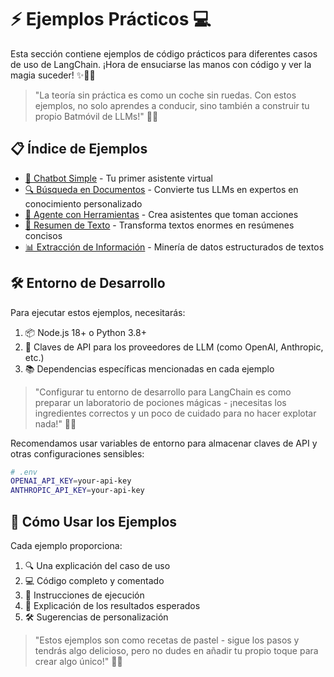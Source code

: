 # ⚡ Ejemplos Prácticos 💻

Esta sección contiene ejemplos de código prácticos para diferentes casos de uso de LangChain. ¡Hora de ensuciarse las manos con código y ver la magia suceder! ✨🧙‍♂️

> "La teoría sin práctica es como un coche sin ruedas. Con estos ejemplos, no solo aprendes a conducir, sino también a construir tu propio Batmóvil de LLMs!" 🦇🚗

## 📋 Índice de Ejemplos

- [🤖 Chatbot Simple](./chatbot.md) - Tu primer asistente virtual
- [🔍 Búsqueda en Documentos](./rag.md) - Convierte tus LLMs en expertos en conocimiento personalizado
- [🧰 Agente con Herramientas](./agente.md) - Crea asistentes que toman acciones
- [📝 Resumen de Texto](./resumen.md) - Transforma textos enormes en resúmenes concisos
- [📊 Extracción de Información](./extraccion.md) - Minería de datos estructurados de textos

## 🛠️ Entorno de Desarrollo

Para ejecutar estos ejemplos, necesitarás:

1. 📦 Node.js 18+ o Python 3.8+
2. 🔑 Claves de API para los proveedores de LLM (como OpenAI, Anthropic, etc.)
3. 📚 Dependencias específicas mencionadas en cada ejemplo

> "Configurar tu entorno de desarrollo para LangChain es como preparar un laboratorio de pociones mágicas - ¡necesitas los ingredientes correctos y un poco de cuidado para no hacer explotar nada!" 🧪💥

Recomendamos usar variables de entorno para almacenar claves de API y otras configuraciones sensibles:

```bash
# .env
OPENAI_API_KEY=your-api-key
ANTHROPIC_API_KEY=your-api-key
```

## 📘 Cómo Usar los Ejemplos

Cada ejemplo proporciona:

1. 🔍 Una explicación del caso de uso
2. 💻 Código completo y comentado
3. 🚀 Instrucciones de ejecución
4. 🎯 Explicación de los resultados esperados
5. 🛠️ Sugerencias de personalización

> "Estos ejemplos son como recetas de pastel - sigue los pasos y tendrás algo delicioso, pero no dudes en añadir tu propio toque para crear algo único!" 🍰✨